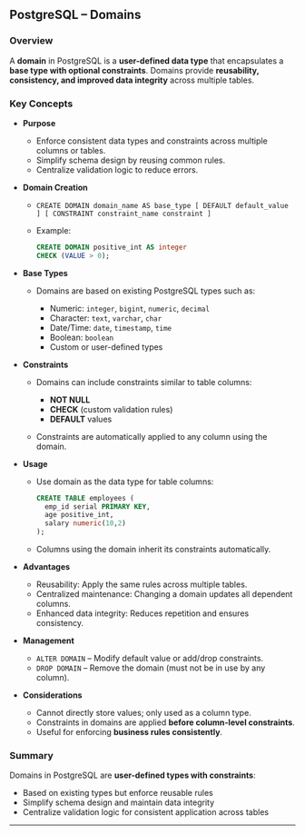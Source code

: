 ## PostgreSQL – Domains

### Overview

A **domain** in PostgreSQL is a **user-defined data type** that encapsulates a **base type with optional constraints**. Domains provide **reusability, consistency, and improved data integrity** across multiple tables.

### Key Concepts

* **Purpose**

  * Enforce consistent data types and constraints across multiple columns or tables.
  * Simplify schema design by reusing common rules.
  * Centralize validation logic to reduce errors.

* **Domain Creation**

  * `CREATE DOMAIN domain_name AS base_type [ DEFAULT default_value ] [ CONSTRAINT constraint_name constraint ]`
  * Example:

    ```sql
    CREATE DOMAIN positive_int AS integer
    CHECK (VALUE > 0);
    ```

* **Base Types**

  * Domains are based on existing PostgreSQL types such as:

    * Numeric: `integer`, `bigint`, `numeric`, `decimal`
    * Character: `text`, `varchar`, `char`
    * Date/Time: `date`, `timestamp`, `time`
    * Boolean: `boolean`
    * Custom or user-defined types

* **Constraints**

  * Domains can include constraints similar to table columns:

    * **NOT NULL**
    * **CHECK** (custom validation rules)
    * **DEFAULT** values
  * Constraints are automatically applied to any column using the domain.

* **Usage**

  * Use domain as the data type for table columns:

    ```sql
    CREATE TABLE employees (
      emp_id serial PRIMARY KEY,
      age positive_int,
      salary numeric(10,2)
    );
    ```
  * Columns using the domain inherit its constraints automatically.

* **Advantages**

  * Reusability: Apply the same rules across multiple tables.
  * Centralized maintenance: Changing a domain updates all dependent columns.
  * Enhanced data integrity: Reduces repetition and ensures consistency.

* **Management**

  * `ALTER DOMAIN` – Modify default value or add/drop constraints.
  * `DROP DOMAIN` – Remove the domain (must not be in use by any column).

* **Considerations**

  * Cannot directly store values; only used as a column type.
  * Constraints in domains are applied **before column-level constraints**.
  * Useful for enforcing **business rules consistently**.

### Summary

Domains in PostgreSQL are **user-defined types with constraints**:

* Based on existing types but enforce reusable rules
* Simplify schema design and maintain data integrity
* Centralize validation logic for consistent application across tables

---
